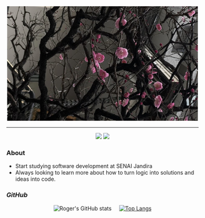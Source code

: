 <div align="center">
  <img src="./img/bg.jpeg" style="width:500px; height:300px; object-fit: cover;">
</div>


---

<div align="center">
<a href="www.linkedin.com/in/rogerrib/" target="_blank"><img src="https://img.shields.io/badge/-Linkedin?style=flat&logoColor=white&label=LINKEDIN&labelColor=blue&color=blue"></a>
<a href="cjo.rogerribeiro@gmail.com" target="_blank"><img src="https://img.shields.io/badge/-Gmail?style=flat&logo=gmail&logoColor=white&logoSize=auto&label=GMAIL&labelColor=%23a50000&color=%23a50000"></a>
</div>

### **About**
- Start studying software development at SENAI Jandira
- Always looking to learn more about how to turn logic into solutions and ideas into code.

  
### *GitHub*
<div style="display: flex; justify-content: center; align-items: center; gap: 20px; flex-wrap: wrap;">

  <img src="https://github-readme-stats.vercel.app/api?username=rogeriosrib&show_icons=true&theme=synthwave" alt="Roger's GitHub stats"/>

  <a href="https://github.com/rogeriosrib/github-readme-stats">
    <img src="https://github-readme-stats.vercel.app/api/top-langs/?username=rogeriosrib&theme=synthwave" alt="Top Langs"/>
  </a>

</div>
